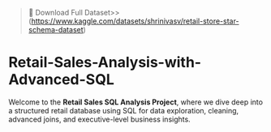 > 📂 Download Full Dataset>>(https://www.kaggle.com/datasets/shrinivasv/retail-store-star-schema-dataset)


# Retail-Sales-Analysis-with-Advanced-SQL
Welcome to the **Retail Sales SQL Analysis Project**, where we dive deep into a structured retail database using SQL for data exploration, cleaning, advanced joins, and executive-level business insights. 
